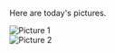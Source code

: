 <p>Here are today's pictures.</p><p>
<img src="http://students.washington.edu/bribera/images/webcam/2004_05_28a.jpg" alt="Picture 1" /><br />
<img src="http://students.washington.edu/bribera/images/webcam/2004_05_28b.jpg" alt="Picture 2" />
</p>